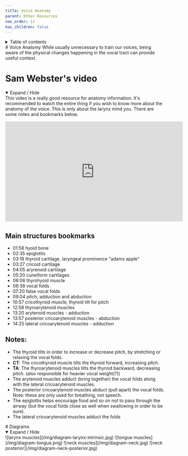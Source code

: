 ```yaml
---
title: Voice Anatomy
parent: Other Resources
nav_order: 11
has_children: false
---
```

<details closed markdown="block">
  <summary>
    Table of contents
  </summary>
{: .text-delta }
1. TOC
{:toc}
</details>
# Voice Anatomy
While usually unnecessary to train our voices, being aware of the physical changes happening in the vocal tract can provide useful context. 

# Sam Webster's video
<details open markdown="block">
  <summary>
    Expand / Hide
  </summary>
This video is a really good resource for anatomy information. It's recommended to watch the entire thing if you wish to know more about the anatomy of the voice. This is only about the larynx mind you. There are some notes and bookmarks below.
<p align="left">
  <iframe width="560" height="315" src="https://www.youtube.com/embed/mtqpyzS48zA" title="YouTube video player" frameborder="0" allow="accelerometer; autoplay; clipboard-write; encrypted-media; gyroscope; picture-in-picture" allowfullscreen></iframe>
</p>

## Main structures bookmarks
- 01:58 hyoid bone
- 02:35 epiglottis
- 03:18 thyroid cartilage, laryngeal prominence "adams apple"
- 03:27 cricoid cartilage
- 04:05 aryrenoid cartilage
- 05:20 cuneiform cartilages
- 06:06 thyrohyoid muscle
- 06:38 vocal folds
- 07:20 false vocal folds
- 09:04 pitch, adduction and abduction
- 10:57 cricothyroid muscle, thyroid tilt for pitch
- 12:58 thyroarytenoid muscles
- 13:20 arytenoid muscles - adduction
- 13:57 posterior cricoarytenoid muscles - abduction
- 14:25 lateral cricoarytenoid muscles - adduction

## Notes:
- The thyroid tilts in order to increase or decrease pitch, by stretching or relaxing the vocal folds.
- **CT**: The cricothyroid muscle tilts the thyroid forward, increasing pitch.
- **TA**: The thyroarytenoid muscles tilts the thyroid backward, decreasing pitch. (also responsible for heavier vocal weight(?))
- The arytenoid muscles adduct (bring together) the vocal folds along with the lateral cricoarytenoid muscles.
- The posterior cricoarytenoid muscles abduct (pull apart) the vocal folds. Note: these are only used for breathing, not speech.
- The epiglottis helps encourage food and so on not to pass through the airway (but the vocal folds close as well when swallowing in order to be sure).
- The lateral cricoarytenoid muscles adduct the folds

</details>
# Diagrams
<details open markdown="block">
  <summary>
    Expand / Hide
  </summary>
![larynx muscles](/img/diagram-larynx-intrinsic.jpg)
![tongue muscles](/img/diagram-tongue.png)
![neck muscles](/img/diagram-neck.jpg)
![neck posterior](/img/diagram-neck-posterior.jpg)

</details>
